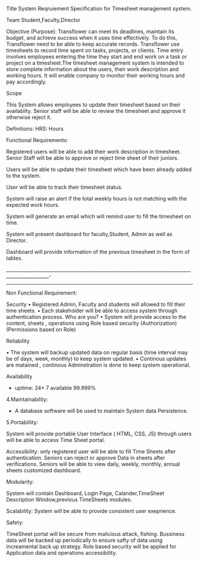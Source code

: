 Title
System Reqruiement Specification for Timesheet management system.

Team
Student,Faculty,Director

Objective (Purpose):
Transflower can meet its deadlines, maintain its budget, and achieve success when it uses time effectively. To do this, Transflower need to be able to keep accurate records. Transflower use timesheets to record time spent on tasks, projects, or clients. Time entry involves employees entering the time they start and end work on a task or project on a timesheet.The timesheet management system is intended to  store complete information about the users, their  work description and working hours. It will enable company to monitor their working hours and pay accordingly.

Scope

This System allows employees to update their timesheet based on their availablity.
Senior staff will be able to review the timesheet and approve it otherwise reject it.


Definitions:
HRS: Hours

Functional Requirements:

Registered users will be able to add their work description in timesheet.
Senior Staff will be able to approve or reject time sheet of their juniors.

Users will be able to update their timesheet which have been already added to the system.

User will be able to track their timesheet status.

System will raise an alert if the total weekly hours is not matching with the expected work hours.

System will generate an email which will remind user to fill the timesheet on time.

System will present dashboard for faculty,Student, Admin as well as Director. 

Dashboard will provide information of the previous timesheet in the form of tables. 


________________________________________________________________________________________________-
_________________________________________________________________________________________________


Non Functional Requirement:

Security 
• Registered Admin, Faculty and students will allowed to fill their time sheets. 
• Each stakeholder will be able to access system through authentication process. Who are you? 
• System will provide access to the content, sheets , operations using Role based security (Authorization) (Permissions based on Role) 

Reliability

• The system will backup updated data on regular basis (time interval may be of days, week, monthly) to keep system updated. 
• Continous updates are matained , continous Adminstration is done to keep system operational.

Availability

* uptime: 24* 7 available 99.999%

4.Maintainability:
* A database software will be used to maintain System data Persistence. 

5.Portablility:

System will provide portable User Interface ( HTML, CSS, JS) through users will be able to access Time Sheet portal.

Accessibility:
only registered user will be able to fill Time Sheets after authentication. 
Seniors can reject or approve Data in sheets after verifications. 
Seniors will be able to view daily, weekly, monthly, annual sheets customized dashboard.

Modularity:
 
 System will contain Dashboard, Login Page, Calander,TimeSheet Description Window,previous TimeSheets modules.

Scalability:
System will be able  to  provide  consistent user exeprience.

Safety:

TimeSheet portal will be secure from malicious attack, fishing.
Bussiness data will be backed up periodically to ensure safty of data using increamental back up strategy.
Role based security will be applied for Application data and operations accessibility.
